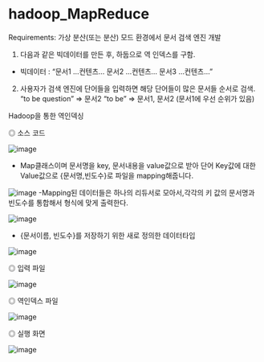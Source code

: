 # hadoop_MapReduce

Requirements:
가상 분산(또는 분산) 모드 환경에서 문서 검색 엔진 개발

1) 다음과 같은 빅데이터를 만든 후, 하둡으로 역 인덱스를 구함.
- 빅데이터 : “문서1 …컨텐츠… 문서2 …컨텐츠… 문서3 …컨텐츠…”

2) 사용자가 검색 엔진에 단어들을 입력하면 해당 단어들이 많은 문서들 순서로 검색.
“to be question” => 문서2
“to be” => 문서1, 문서2   (문서1에 우선 순위가 있음)




Hadoop을 통한 역인덱싱

◎ 소스 코드

![image](https://user-images.githubusercontent.com/34965935/43256997-71ceb364-9109-11e8-914e-ac3c5a564ff7.png)
 - Map클래스이며 문서명을 key, 문서내용을 value값으로 받아 단어 Key값에 대한 Value값으로 {문서명,빈도수}로 파일을 mapping해줍니다.


![image](https://user-images.githubusercontent.com/34965935/43257018-88a62b80-9109-11e8-84cc-99380a5f6e47.png)
-Mapping된 데이터들은 하나의 리듀서로 모아서,각각의 키 값의 문서명과 빈도수를 통합해서 형식에 맞게 출력한다.


![image](https://user-images.githubusercontent.com/34965935/43257038-9a4c7358-9109-11e8-9e41-5a8be1979152.png)

- {문서이름, 빈도수}를 저장하기 위한 새로 정의한 데이터타입

![image](https://user-images.githubusercontent.com/34965935/43257046-a148c936-9109-11e8-8f63-0d0f7931dd3a.png)

◎ 입력 파일

![image](https://user-images.githubusercontent.com/34965935/43257053-a759ed6e-9109-11e8-9543-9a5883491f5e.png)

◎ 역인덱스 파일

![image](https://user-images.githubusercontent.com/34965935/43257066-ad33f888-9109-11e8-8ca4-f381ea6576b6.png)

◎ 실행 화면

![image](https://user-images.githubusercontent.com/34965935/43257070-b1d04acc-9109-11e8-8b87-0ce787564f40.png)
